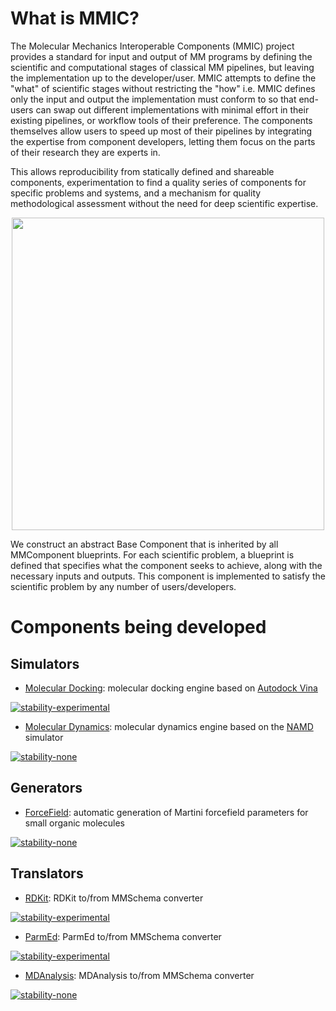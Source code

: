 # What is MMIC?
The Molecular Mechanics Interoperable Components (MMIC) project provides a standard for input and output of MM programs by defining the scientific and computational stages of classical MM pipelines, but leaving the implementation up to the developer/user. MMIC attempts to define the "what" of scientific stages without restricting the "how" i.e. MMIC defines only the input and output the implementation must conform to so that end-users can swap out different implementations with minimal effort in their existing pipelines, or workflow tools of their preference. The components themselves allow users to speed up most of their pipelines by integrating the expertise from component developers, letting them focus on the parts of their research they are experts in.

This allows reproducibility from statically defined and shareable components, experimentation to find a quality series of components for specific problems and systems, and a mechanism for quality methodological assessment without the need for deep scientific expertise.

<p align="center">
    <img src="https://github.com/MolSSI/MMIC/raw/master/mmcomponents/data/imgs/mm_component_hierarchy.png" width="500">
</p>

We construct an abstract Base Component that is inherited by all MMComponent blueprints. For each scientific problem, a blueprint is defined that specifies what the component seeks to achieve, along with the necessary inputs and outputs. This component is implemented to satisfy the scientific problem by any number of users/developers.

# Components being developed

## Simulators
- [Molecular Docking](https://github.com/MolSSI/MMComponents_docking): molecular docking engine based on [Autodock Vina](http://vina.scripps.edu)

[![stability-experimental](https://img.shields.io/badge/status-experimental-orange.svg?style=for-the-badge)](https://github.com/emersion/stability-badges#experimental)

- [Molecular Dynamics](https://github.com/MolSSI/MMComponents_dynamics): molecular dynamics engine based on the [NAMD](https://www.ks.uiuc.edu/Research/namd) simulator

[![stability-none](https://img.shields.io/badge/status-none-red.svg?style=for-the-badge)](https://github.com/emersion/stability-badges#experimental)

## Generators
- [ForceField](https://github.com/MolSSI/MMComponents_forcefield): automatic generation of Martini forcefield parameters for small organic molecules

[![stability-none](https://img.shields.io/badge/status-none-red.svg?style=for-the-badge)](https://github.com/emersion/stability-badges#experimental)

## Translators
- [RDKit](https://github.com/MolSSI/MMElemental/blob/master/mmelemental/components/rdkit_component.py): RDKit to/from MMSchema converter 

[![stability-experimental](https://img.shields.io/badge/status-experimental-orange.svg?style=for-the-badge)](https://github.com/emersion/stability-badges#experimental)
- [ParmEd](https://github.com/MolSSI/MMElemental/blob/master/mmelemental/components/parmed_component.py): ParmEd to/from MMSchema converter 

[![stability-experimental](https://img.shields.io/badge/status-experimental-orange.svg?style=for-the-badge)](https://github.com/emersion/stability-badges#experimental)
- [MDAnalysis](https://github.com/MolSSI/MMElemental/blob/master/mmelemental/components/mdanalysis_component.py): MDAnalysis to/from MMSchema converter 

[![stability-none](https://img.shields.io/badge/status-none-red.svg?style=for-the-badge)](https://github.com/emersion/stability-badges#experimental)

